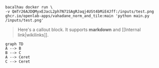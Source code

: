 ```
bacalhau docker run \  
-v QmTr26AJDQMyxEJacL2ph7N71SAgRJaqj4USt4bMiE4Jff:/inputs/test.png  
ghcr.io/openlab-apps/vahadane_norm_and_tile:main 'python main.py /inputs/test.png'
```






>  Here's a callout block. 
>  It supports **markdown** and [[Internal link|wikilinks]].

```mermaid
graph TD
A --> B
B --> C
A --> Ceret
C --> Ceret
```
